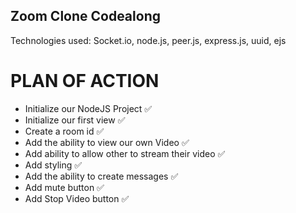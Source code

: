 ## Zoom Clone Codealong

Technologies used:
Socket.io, node.js, peer.js, express.js, uuid, ejs

# PLAN OF ACTION
- Initialize our NodeJS Project ✅
- Initialize our first view ✅
- Create a room id ✅
- Add the ability to view our own Video ✅
- Add ability to allow other to stream their video ✅
- Add styling ✅
- Add the ability to create messages ✅
- Add mute button ✅
- Add Stop Video button ✅